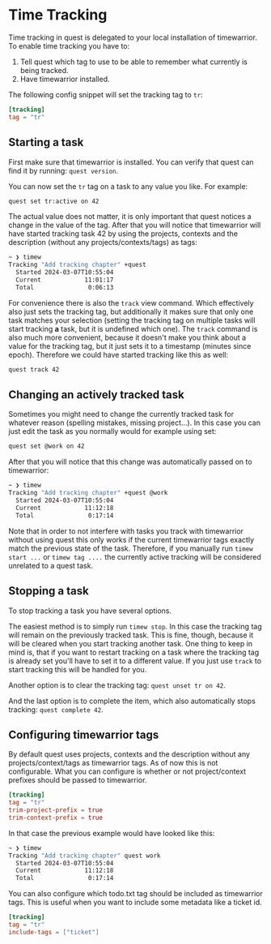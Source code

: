 # Time Tracking

Time tracking in quest is delegated to your local installation of timewarrior.
To enable time tracking you have to:

1. Tell quest which tag to use to be able to remember what currently is being tracked.
2. Have timewarrior installed.

The following config snippet will set the tracking tag to `tr`:

```toml
[tracking]
tag = "tr"
```

## Starting a task

First make sure that timewarrior is installed. You can verify that quest can find it by running: `quest version`.

You can now set the `tr` tag on a task to any value you like. For example:

```bash
quest set tr:active on 42
```
The actual value does not matter, it is only important that quest notices a change in the value of the tag.
After that you will notice that timewarrior will have started tracking task 42
by using the projects, contexts and the description (without any projects/contexts/tags) as tags:

```bash
~ ❯ timew
Tracking "Add tracking chapter" +quest
  Started 2024-03-07T10:55:04
  Current            11:01:17
  Total               0:06:13
```

For convenience there is also the `track` view command. Which effectively also
just sets the tracking tag, but additionally it makes sure that only one task
matches your selection (setting the tracking tag on multiple tasks will start
tracking **a** task, but it is undefined which one).
The `track` command is also much more convenient, because it doesn't make you think
about a value for the tracking tag, but it just sets it to a timestamp (minutes since epoch).
Therefore we could have started tracking like this as well:
```bash
quest track 42
```

## Changing an actively tracked task

Sometimes you might need to change the currently tracked task for whatever reason (spelling mistakes, missing project...).
In this case you can just edit the task as you normally would for example using set:
```bash
quest set @work on 42
```
After that you will notice that this change was automatically passed on to timewarrior:

```bash
~ ❯ timew
Tracking "Add tracking chapter" +quest @work
  Started 2024-03-07T10:55:04
  Current            11:12:18
  Total               0:17:14
```

Note that in order to not interfere with tasks you track with timewarrior without using quest
this only works if the current timewarrior tags exactly match the previous state of the task.
Therefore, if you manually run `timew start ...` or `timew tag ....` the currently active
tracking will be considered unrelated to a quest task.

## Stopping a task

To stop tracking a task you have several options.

The easiest method is to simply run `timew stop`. In this case the tracking tag will remain
on the previously tracked task. This is fine, though, because it will be cleared when you start
tracking another task. One thing to keep in mind is, that if you want to restart 
tracking on a task where the tracking tag is already set you'll have to set it to a different value.
If you just use `track` to start tracking this will be handled for you.

Another option is to clear the tracking tag: `quest unset tr on 42`.

And the last option is to complete the item, which also automatically stops tracking: `quest complete 42`.

## Configuring timewarrior tags

By default quest uses projects, contexts and the description without any projects/context/tags as timewarrior tags.
As of now this is not configurable.
What you can configure is whether or not project/context prefixes should be passed to timewarrior.

```toml
[tracking]
tag = "tr"
trim-project-prefix = true 
trim-context-prefix = true
```

In that case the previous example would have looked like this:

```bash
~ ❯ timew
Tracking "Add tracking chapter" quest work
  Started 2024-03-07T10:55:04
  Current            11:12:18
  Total               0:17:14
```

You can also configure which todo.txt tag should be included as timewarrior tags. 
This is useful when you want to include some metadata like a ticket id.

```toml
[tracking]
tag = "tr"
include-tags = ["ticket"]
```
